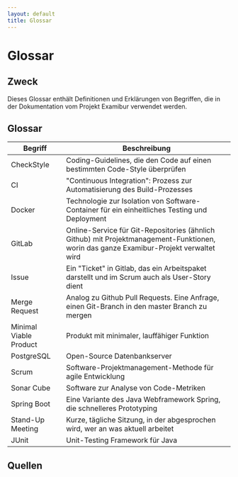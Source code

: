 ```yaml
---
layout: default
title: Glossar
---
```

# Glossar

## Zweck
Dieses Glossar enthält Definitionen und Erklärungen von Begriffen, die in der Dokumentation vom Projekt Examibur verwendet werden.

## Glossar

Begriff                     |  Beschreibung
----------------------------|----------------
 CheckStyle                 | Coding-Guidelines, die den Code auf einen bestimmten Code-Style überprüfen
 CI                         | "Continuous Integration": Prozess zur Automatisierung des Build-Prozesses
 Docker                     | Technologie zur Isolation von Software-Container für ein einheitliches Testing und Deployment 
 GitLab                     | Online-Service für Git-Repositories (ähnlich Github) mit Projektmanagement-Funktionen, worin das ganze Examibur-Projekt verwaltet wird
 Issue                      | Ein "Ticket" in Gitlab, das ein Arbeitspaket darstellt und im Scrum auch als User-Story dient
 Merge Request              | Analog zu Github Pull Requests. Eine Anfrage, einen Git-Branch in den master Branch zu mergen
 Minimal Viable Product     | Produkt mit minimaler, lauffähiger Funktion
 PostgreSQL                 | Open-Source Datenbankserver
 Scrum                      | Software-Projektmanagement-Methode für agile Entwicklung
 Sonar Cube                 | Software zur Analyse von Code-Metriken
 Spring Boot                | Eine Variante des Java Webframework Spring, die schnelleres Prototyping
 Stand-Up Meeting           | Kurze, tägliche Sitzung, in der abgesprochen wird, wer an was aktuell arbeitet
 JUnit                      | Unit-Testing Framework für Java

## Quellen
